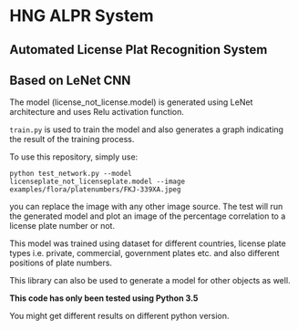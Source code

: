 # HNG ALPR System
## Automated License Plat Recognition System
## Based on LeNet CNN

The model (license_not_license.model) is generated using LeNet architecture and uses Relu activation function.

<code>train.py</code> is used to train the model and also generates a graph indicating the result of the training process.

To use this repository, simply use: 

<code>python test_network.py --model licenseplate_not_licenseplate.model --image examples/flora/platenumbers/FKJ-339XA.jpeg</code>

you can replace the image with any other image source. The test will run the generated model and plot an image of the percentage correlation
to a license plate number or not.

This model was trained using dataset for different countries, license plate types i.e. private, commercial, government plates etc. and also different positions of plate numbers.

This library can also be used to generate a model for other objects as well.

**This code has only been tested using Python 3.5**

You might get different results on different python version.
